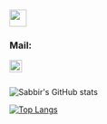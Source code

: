 
<!--
**iamsabbirsobhani/iamsabbirsobhani** is a ✨ _special_ ✨ repository because its `README.md` (this file) appears on your GitHub profile.

Here are some ideas to get you started:

- 🔭 I’m currently working on ...
- 🌱 I’m currently learning ...
- 👯 I’m looking to collaborate on ...
- 🤔 I’m looking for help with ...
- 💬 Ask me about ...
- 📫 How to reach me: ...
- 😄 Pronouns: ...
- ⚡ Fun fact: ...
-->

### <img src="https://raw.githubusercontent.com/MartinHeinz/MartinHeinz/master/wave.gif" width="30px">
### Mail: 
[<img align="left" alt="sabbir | Email" width="22px" src="https://cdn.jsdelivr.net/npm/simple-icons@v4/icons/gmail.svg" />][mail] 

[mail]: mailto:sabbirsobhani@gmail.com

<br />
<br />

![Sabbir's GitHub stats](https://github-readme-stats.vercel.app/api?username=iamsabbirsobhani&count_private=true&&hide=stars,prs,issues,contribs&show_icons=true&hide_rank=true&hide_title=true)

[![Top Langs](https://github-readme-stats.vercel.app/api/top-langs/?username=iamsabbirsobhani&layout=compact)](https://github.com/anuraghazra/github-readme-stats)
